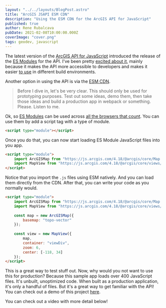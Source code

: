 ```yaml
---
layout: "../../layouts/BlogPost.astro"
title: "ArcGIS JSAPI ESM CDN"
description: "Using the ESM CDN for the ArcGIS API for JavaScript"
published: true
author: Rene Rubalcava
pubDate: 2021-02-08T10:00:00.000Z
coverImage: "cover.png"
tags: geodev, javascript
---
```


The latest version of the [ArcGIS API for JavaScript](https://developers.arcgis.com/javascript/latest/) introduced the release of the [ES Modules](https://www.npmjs.com/package/@arcgis/core) for the API. I've been pretty [excited about it](https://odoe.net/blog/esm-for-arcgis-js-api), mainly because it makes the API more accessible to developers and makes it easier [to use](https://odoe.net/blog/create-react-app) in different build environments.

Another option in using the API is via the [ESM CDN](https://developers.arcgis.com/javascript/latest/install-and-set-up/#es-modules-via-cdn).

> Before I dive in, let's be very clear. This should only be used for prototyping purposes. Test out some ideas, demo them, then take those ideas and build a production app in webpack or something. Please. Listen to me.

Ok, so [ES Modules](https://developer.mozilla.org/en-US/docs/Web/JavaScript/Guide/Modules) can be used across [all the browsers that count](https://caniuse.com/es6-module). You can use them by add a script tag with a type of module.

```html
<script type="module"></script>
```

Once you do that, you can now start loading ES Module JavaScript files into you app.

```html
<script type="module">
    import ArcGISMap from "https://js.arcgis.com/4.18/@arcgis/core/Map.js";
    import MapView from "https://js.arcgis.com/4.18/@arcgis/core/views/MapView.js";
</script>
```

Notice that you import the `.js` files using ESM natively. And you can load them directly from the CDN. After that, you can write your code as you normally would.

```html
<script type="module">
    import ArcGISMap from "https://js.arcgis.com/4.18/@arcgis/core/Map.js";
    import MapView from "https://js.arcgis.com/4.18/@arcgis/core/views/MapView.js";
    
    const map = new ArcGISMap({
        basemap: "topo-vector"
    });
    
    const view = new MapView({
        map,
        container: "viewDiv",
        zoom: 6,
        center: [-118, 34]
    });
</script>
```

This is a great way to test stuff out. Now, why would you not want to use this for production? Because this sample app loads over 400 JavaScript files. It's unbuilt, unoptimized code. When built as a production application, it's only a handful of files. But it's a great way to get familiar with the API! You can check out a demo of this project [here](https://glitch.com/edit/#!/gregarious-proud-marshmallow).

You can check out a video with more detail below!

<lite-youtube videoid="1cIG5MMUFs0"></lite-youtube>
